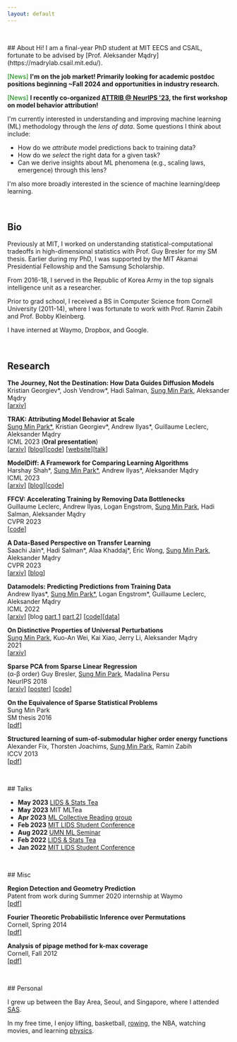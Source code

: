 ```yaml
---
layout: default
---
```


<p>&nbsp;</p>
## About
Hi! I am a final-year PhD student at MIT EECS and CSAIL, fortunate to be advised by [Prof. Aleksander Mądry](https://madrylab.csail.mit.edu/).

<span style="color:green">[News]</span>  **I'm on the job market! Primarily looking for academic postdoc positions beginning ~Fall 2024 and opportunities in industry research.**

<span style="color:green">[News]</span>  **I recently co-organized [ATTRIB @ NeurIPS '23](https://attrib-workshop.cc/), the first workshop on model behavior attribution!**


I'm currently interested in understanding and improving machine learning (ML) methodology
through the *lens of data*. Some questions I think about include:
 - How do we *attribute* model predictions back to training data?
 - How do we *select* the right data for a given task?
 - Can we derive insights about ML phenomena (e.g., scaling laws, emergence) through this lens?

I'm also more broadly interested in the science of machine learning/deep learning.

<p>&nbsp;</p>

## Bio
Previously at MIT, I worked on understanding statistical-computational tradeoffs in high-dimensional statistics with Prof. Guy Bresler for my SM thesis. Earlier during my PhD, I was supported by the MIT Akamai Presidential Fellowship and the Samsung Scholarship.

From 2016-18, I served in the Republic of Korea Army in the top signals intelligence unit as a researcher.

Prior to grad school, I received a BS in Computer Science from Cornell University (2011-14), where I was fortunate to work with Prof. Ramin Zabih and Prof. Bobby Kleinberg.

I have interned at Waymo, Dropbox, and Google.

<p>&nbsp;</p>

## Research

**The Journey, Not the Destination: How Data Guides Diffusion Models**\
Kristian Georgiev\*, Josh Vendrow\*, Hadi Salman, <u>Sung Min Park</u>, Aleksander Mądry \
[[<u>arxiv</u>]](https://arxiv.org/abs/2312.06205)

**TRAK: Attributing Model Behavior at Scale**\
<u>Sung Min Park*</u>, Kristian Georgiev\*, Andrew Ilyas\*, Guillaume Leclerc, Aleksander Mądry \
ICML 2023 (**Oral presentation**)\
[[<u>arxiv</u>]](https://arxiv.org/abs/2303.14186) [[<u>blog</u>](https://gradientscience.org/trak/)][[<u>code</u>](https://github.com/MadryLab/trak)]
[[<u>website</u>]](https://trak.csail.mit.edu/)[[<u>talk</u>](https://icml.cc/virtual/2023/oral/25526)]

**ModelDiff: A Framework for Comparing Learning Algorithms**\
Harshay Shah\*, <u>Sung Min Park*</u>, Andrew Ilyas\*, Aleksander Mądry \
ICML 2023\
[[<u>arxiv</u>]](https://arxiv.org/abs/2211.12491) [[<u>blog</u>](https://gradientscience.org/modeldiff/)][[<u>code</u>](https://github.com/MadryLab/modeldiff)]

**FFCV: Accelerating Training by Removing Data Bottlenecks**\
Guillaume Leclerc, Andrew Ilyas, Logan Engstrom, <u>Sung Min Park</u>, Hadi Salman, Aleksander Mądry \
CVPR 2023\
[[<u>code</u>](https://github.com/libffcv/ffcv)]

**A Data-Based Perspective on Transfer Learning**\
Saachi Jain\*, Hadi Salman\*, Alaa Khaddaj\*, Eric Wong, <u>Sung Min Park</u>, Aleksander Mądry\
CVPR 2023\
[[<u>arxiv</u>]](https://arxiv.org/abs/2207.05739) [[<u>blog</u>](https://gradientscience.org/data-transfer/)]

**Datamodels: Predicting Predictions from Training Data**\
Andrew Ilyas\*, <u>Sung Min Park*</u>, Logan Engstrom\*, Guillaume Leclerc, Aleksander Mądry\
ICML 2022\
[[<u>arxiv</u>]](https://arxiv.org/abs/2202.00622) [blog [<u>part 1</u>](https://gradientscience.org/datamodels-1/) [<u>part 2</u>](https://gradientscience.org/datamodels-2/)] [[<u>code</u>](https://github.com/MadryLab/datamodels)][[<u>data</u>]](https://github.com/MadryLab/datamodels-data)

**On Distinctive Properties of Universal Perturbations**\
<u>Sung Min Park</u>, Kuo-An Wei, Kai Xiao, Jerry Li, Aleksander Mądry\
2021\
[[<u>arxiv</u>]](https://arxiv.org/abs/2112.15329)

**Sparse PCA from Sparse Linear Regression**\
(α-β order) Guy Bresler, <u>Sung Min Park</u>, Madalina Persu\
NeurIPS 2018\
[[<u>arxiv</u>]](https://arxiv.org/abs/1811.10106) [[<u>poster</u>]](/assets/files/neurips_2018_poster.pdf) [[<u>code</u>]](https://github.com/sung-max/SPCAvSLR)

**On the Equivalence of Sparse Statistical Problems**\
Sung Min Park\
SM thesis 2016\
[[<u>pdf</u>]](/assets/files/sm_thesis.pdf)

**Structured learning of sum-of-submodular higher order energy functions**\
Alexander Fix, Thorsten Joachims, <u>Sung Min Park</u>, Ramin Zabih\
ICCV 2013\
[[<u>pdf</u>]](/assets/files/submodular.pdf)


<p>&nbsp;</p>
## Talks

* **May 2023** [LIDS & Stats Tea](https://lids.mit.edu/news-and-events/events/trak-attributing-model-behavior-scale)
* **May 2023** MIT MLTea
* **Apr 2023** [ML Collective Reading group](https://mlcollective.org/dlct/)
* **Feb 2023** [MIT LIDS Student Conference](https://lidsconf.mit.edu/2023/program.html)
* **Aug 2022** [UMN ML Seminar](https://sites.google.com/umn.edu/machine-learning)
* **Feb 2022** [LIDS & Stats Tea](https://lids.mit.edu/news-and-events/lids-stats-tea)
* **Jan 2022** [MIT LIDS Student Conference](https://lidsconf.mit.edu/2022/program.html)



<p>&nbsp;</p>
## Misc

**Region Detection and Geometry Prediction**\
Patent from work during Summer 2020 internship at Waymo\
[[<u>pdf</u>]](/assets/files/waymo_patent.pdf)

**Fourier Theoretic Probabilistic Inference over Permutations**\
Cornell, Spring 2014\
[[<u>pdf</u>]](/assets/files/fourier.pdf)

**Analysis of pipage method for k-max coverage**\
Cornell, Fall 2012\
[[<u>pdf</u>]](/assets/files/max_coverage.pdf)


<p>&nbsp;</p>
## Personal

I grew up between the Bay Area, Seoul, and Singapore, where I attended [SAS](https://www.sas.edu.sg/).

In my free time, I enjoy lifting, basketball, [rowing](/assets/img/rowing.jpg), the NBA, watching movies, and learning [physics](https://sung-max.github.io/learning-qft/).
<p>&nbsp;</p>
